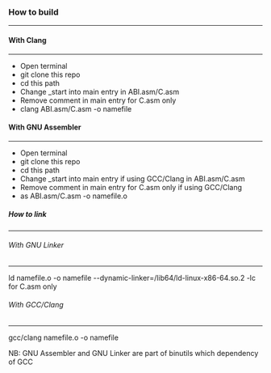 ### How to build
----------------

#### With Clang
---------------

-   Open terminal
-   git clone this repo
-   cd this path
-   Change _start into main entry in ABI.asm/C.asm
-   Remove comment in main entry for C.asm only
-   clang ABI.asm/C.asm -o namefile

#### With GNU Assembler
-----------------------

-   Open terminal
-   git clone this repo
-   cd this path
-   Change _start into main entry if using GCC/Clang in ABI.asm/C.asm
-   Remove comment in main entry for C.asm only if using GCC/Clang
-   as ABI.asm/C.asm -o namefile.o

##### How to link
-----------------

###### With GNU Linker
----------------------

ld namefile.o -o namefile --dynamic-linker=/lib64/ld-linux-x86-64.so.2 -lc for C.asm only

###### With GCC/Clang
---------------------

gcc/clang namefile.o -o namefile
     
NB: GNU Assembler and GNU Linker are part of binutils which dependency of GCC
